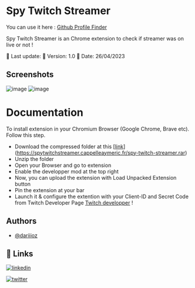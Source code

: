 # Spy Twitch Streamer

You can use it here : [Github Profile Finder](https://githubprofilefinder.cappelleaymeric.fr/)

Spy Twitch Streamer is an Chrome extension to check if streamer was on live or not ! 

📌 Last update: 
📌 Version: 1.0
📌 Date: 26/04/2023

## Screenshots

![image](https://user-images.githubusercontent.com/26320684/235928665-97cda276-2668-40f0-8c1e-fbd88a43b615.png)
![image](https://user-images.githubusercontent.com/26320684/235929273-d1be407d-1a28-40a8-aab1-19c5711fd1b3.png)


# Documentation

To install extension in your Chromium Browser (Google Chrome, Brave etc). Follow this step.

- Download the compressed folder at this [[link](http://spytwitchstreamer.cappelleaymeric.fr/spy-twitch-streamer.rar)](https://spytwitchstreamer.cappelleaymeric.fr/spy-twitch-streamer.rar)
- Unzip the folder
- Open your Browser and go to extension
- Enable the developper mod at the top right
- Now, you can upload the extension with Load Unpacked Extension button
- Pin the extension at your bar
- Launch it & configure the extention with your Client-ID and Secret Code from Twitch Developer Page [Twitch developper](https://dev.twitch.tv/console/apps/) !


## Authors

- [@dariiioz](https://www.github.com/dariiioz)


## 🔗 Links
[![linkedin](https://img.shields.io/badge/linkedin-0A66C2?style=for-the-badge&logo=linkedin&logoColor=white)](https://fr.linkedin.com/in/aymeric-cappelle-65a4a113a)

[![twitter](https://img.shields.io/badge/twitter-1DA1F2?style=for-the-badge&logo=twitter&logoColor=white)](https://twitter.com/capaym_dev)
